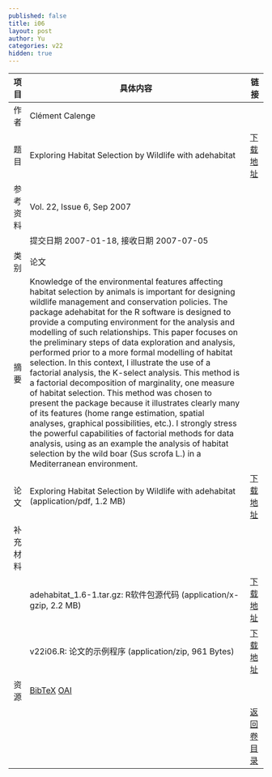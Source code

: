 ```yaml
---
published: false
title: i06
layout: post
author: Yu
categories: v22
hidden: true
---
```


| 项目 | 具体内容 | 链接 |
|---:|---|---|
| 作者 | Cl&eacute;ment Calenge| |
| 题目 |Exploring Habitat Selection by Wildlife with adehabitat | [下载地址](http://www.jstatsoft.org/v22/i06/paper) |
| 参考资料 |Vol. 22, Issue 6, Sep 2007 | |
| | 提交日期 2007-01-18, 接收日期 2007-07-05| | 
| 类别 | 论文| |
| 摘要 | Knowledge of the environmental features affecting habitat selection by animals is important for designing wildlife management and conservation policies. The package adehabitat for the R software is designed to provide a computing environment for the analysis and modelling of such relationships. This paper focuses on the preliminary steps of data exploration and analysis, performed prior to a more formal modelling of habitat selection.  In this context, I illustrate the use of a factorial analysis, the K-select analysis.  This method is a factorial decomposition of marginality, one measure of habitat selection.  This method was chosen to present the package because it illustrates clearly many of its features (home range estimation, spatial analyses, graphical possibilities, etc.). I strongly stress the powerful capabilities of factorial methods for data analysis, using as an example the analysis of habitat selection by the wild boar (Sus scrofa L.) in a Mediterranean environment.| |
| 论文 | Exploring Habitat Selection by Wildlife with adehabitat  (application/pdf, 1.2 MB)| [下载地址](http://www.jstatsoft.org/v22/i06/paper) |
| 补充材料 | | |
| |adehabitat_1.6-1.tar.gz: R软件包源代码  (application/x-gzip, 2.2 MB)|  [下载地址](http://www.jstatsoft.org/v22/i06/supp/1) |
| |v22i06.R: 论文的示例程序  (application/zip, 961 Bytes)|  [下载地址](http://www.jstatsoft.org/v22/i06/supp/2) |
| 资源 | [BibTeX](http://www.jstatsoft.org/v22/i06/bibtex) [OAI](http://www.jstatsoft.org/oai?verb=GetRecord&identifier=oai.jstatsoft/v22/i06&prefix=oai_dc)| |
| |  | [返回卷目录]({{site.baseurl}}/volume/v22.html) |